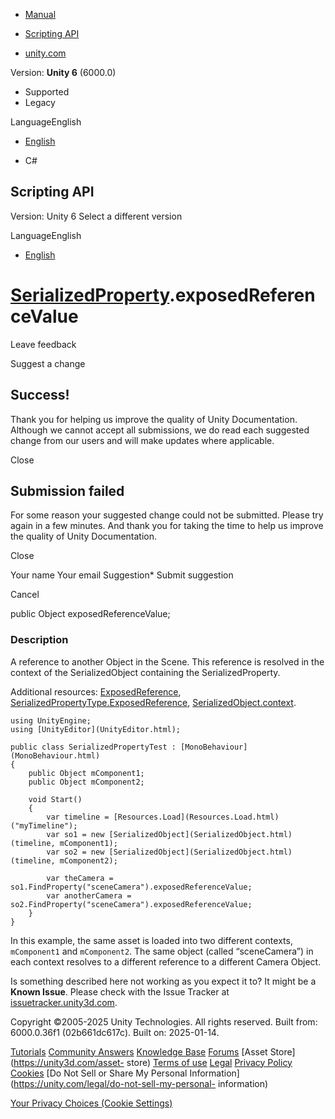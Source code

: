 [ ]()

  * [Manual](../Manual/index.html)
  * [Scripting API](../ScriptReference/index.html)

  * [unity.com](https://unity.com/)

Version: **Unity 6** (6000.0)

  * Supported
  * Legacy

LanguageEnglish

  * [English]()

  * C#

[ ](https://docs.unity3d.com)

## Scripting API

Version: Unity 6 Select a different version

LanguageEnglish

  * [English]()

#  [SerializedProperty](SerializedProperty.html).exposedReferenceValue

Leave feedback

Suggest a change

## Success!

Thank you for helping us improve the quality of Unity Documentation. Although
we cannot accept all submissions, we do read each suggested change from our
users and will make updates where applicable.

Close

## Submission failed

For some reason your suggested change could not be submitted. Please <a>try
again</a> in a few minutes. And thank you for taking the time to help us
improve the quality of Unity Documentation.

Close

Your name Your email Suggestion* Submit suggestion

Cancel

[ ]()

public Object exposedReferenceValue;

### Description

A reference to another Object in the Scene. This reference is resolved in the
context of the SerializedObject containing the SerializedProperty.

Additional resources: [ExposedReference<T0>](ExposedReference_1.html),
[SerializedPropertyType.ExposedReference](SerializedPropertyType.ExposedReference.html),
[SerializedObject.context](SerializedObject-context.html).

    
    
    using UnityEngine;
    using [UnityEditor](UnityEditor.html);  
      
    public class SerializedPropertyTest : [MonoBehaviour](MonoBehaviour.html)
    {
        public Object mComponent1;
        public Object mComponent2;  
      
        void Start()
        {
            var timeline = [Resources.Load](Resources.Load.html)("myTimeline");
            var so1 = new [SerializedObject](SerializedObject.html)(timeline, mComponent1);
            var so2 = new [SerializedObject](SerializedObject.html)(timeline, mComponent2);  
      
            var theCamera = so1.FindProperty("sceneCamera").exposedReferenceValue;
            var anotherCamera = so2.FindProperty("sceneCamera").exposedReferenceValue;
        }
    }
    

In this example, the same asset is loaded into two different contexts,
`mComponent1` and `mComponent2`. The same object (called “sceneCamera”) in
each context resolves to a different reference to a different Camera Object.

Is something described here not working as you expect it to? It might be a
**Known Issue**. Please check with the Issue Tracker at
[issuetracker.unity3d.com](https://issuetracker.unity3d.com).

Copyright ©2005-2025 Unity Technologies. All rights reserved. Built from:
6000.0.36f1 (02b661dc617c). Built on: 2025-01-14.

[Tutorials](https://unity3d.com/learn) [Community
Answers](https://answers.unity3d.com) [Knowledge
Base](https://support.unity3d.com/hc/en-us)
[Forums](https://forum.unity3d.com) [Asset Store](https://unity3d.com/asset-
store) [Terms of use](https://docs.unity3d.com/Manual/TermsOfUse.html)
[Legal](https://unity.com/legal) [Privacy
Policy](https://unity.com/legal/privacy-policy)
[Cookies](https://unity.com/legal/cookie-policy) [Do Not Sell or Share My
Personal Information](https://unity.com/legal/do-not-sell-my-personal-
information)

[Your Privacy Choices (Cookie Settings)](javascript:void\(0\);)

